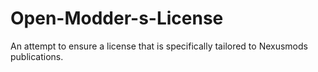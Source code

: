 # Open-Modder-s-License
An attempt to ensure a license that is specifically tailored to Nexusmods publications.
